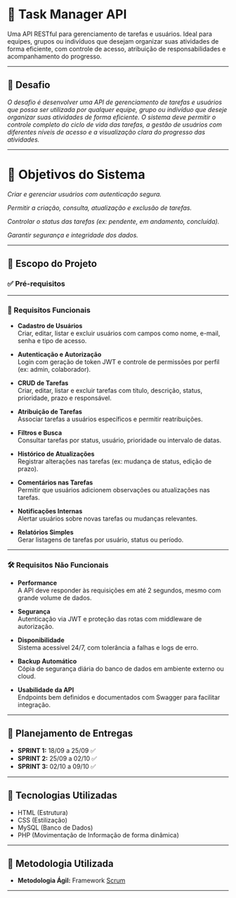 # 📝 Task Manager API

Uma API RESTful para gerenciamento de tarefas e usuários. Ideal para equipes, grupos ou indivíduos que desejam organizar suas atividades de forma eficiente, com controle de acesso, atribuição de responsabilidades e acompanhamento do progresso.

---

## 🧠 Desafio
*O desafio é desenvolver uma API de gerenciamento de tarefas e usuários que possa ser utilizada por qualquer equipe, grupo ou indivíduo que deseje organizar suas atividades de forma eficiente. O sistema deve permitir o controle completo do ciclo de vida das tarefas, a gestão de usuários com diferentes níveis de acesso e a visualização clara do progresso das atividades.*

---

# 🎯 Objetivos do Sistema
*Criar e gerenciar usuários com autenticação segura.*

*Permitir a criação, consulta, atualização e exclusão de tarefas.*

*Controlar o status das tarefas (ex: pendente, em andamento, concluída).*

*Garantir segurança e integridade dos dados.*

---

## 📌 Escopo do Projeto

### ✅ Pré-requisitos

---

### 🔧 Requisitos Funcionais

- **Cadastro de Usuários**  
  Criar, editar, listar e excluir usuários com campos como nome, e-mail, senha e tipo de acesso.

- **Autenticação e Autorização**  
  Login com geração de token JWT e controle de permissões por perfil (ex: admin, colaborador).

- **CRUD de Tarefas**  
  Criar, editar, listar e excluir tarefas com título, descrição, status, prioridade, prazo e responsável.

- **Atribuição de Tarefas**  
  Associar tarefas a usuários específicos e permitir reatribuições.

- **Filtros e Busca**  
  Consultar tarefas por status, usuário, prioridade ou intervalo de datas.

- **Histórico de Atualizações**  
  Registrar alterações nas tarefas (ex: mudança de status, edição de prazo).

- **Comentários nas Tarefas**  
  Permitir que usuários adicionem observações ou atualizações nas tarefas.

- **Notificações Internas**  
  Alertar usuários sobre novas tarefas ou mudanças relevantes.

- **Relatórios Simples**  
  Gerar listagens de tarefas por usuário, status ou período.

---

### 🛠️ Requisitos Não Funcionais

- **Performance**  
  A API deve responder às requisições em até 2 segundos, mesmo com grande volume de dados.

- **Segurança**  
  Autenticação via JWT e proteção das rotas com middleware de autorização.

- **Disponibilidade**  
  Sistema acessível 24/7, com tolerância a falhas e logs de erro.

- **Backup Automático**  
  Cópia de segurança diária do banco de dados em ambiente externo ou cloud.

- **Usabilidade da API**  
  Endpoints bem definidos e documentados com Swagger para facilitar integração.

---

## 📅 Planejamento de Entregas  

- **SPRINT 1:** 18/09 a 25/09 ✅  
- **SPRINT 2:** 25/09 a 02/10 ✅  
- **SPRINT 3:** 02/10 a 09/10 ✅

---

## 🚀 Tecnologias Utilizadas

- HTML (Estrutura)
- CSS (Estilização)
- MySQL (Banco de Dados)
- PHP (Movimentação de Informação de forma dinâmica)

---

## 📂 Metodologia Utilizada  

- **Metodologia Ágil:** Framework <a href="https://www.desenvolvimentoagil.com.br/scrum/" target="_blank">Scrum</a>

---



